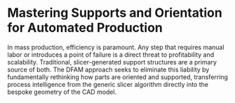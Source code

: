 # Mastering Supports and Orientation for Automated Production

In mass production, efficiency is paramount. Any step that requires manual labor or introduces a point of failure is a direct threat to profitability and scalability. Traditional, slicer-generated support structures are a primary source of both. The DFAM approach seeks to eliminate this liability by fundamentally rethinking how parts are oriented and supported, transferring process intelligence from the generic slicer algorithm directly into the bespoke geometry of the CAD model.
